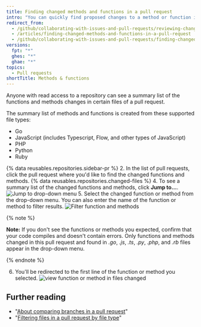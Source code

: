 ```yaml
---
title: Finding changed methods and functions in a pull request
intro: "You can quickly find proposed changes to a method or function in a pull request in *.go*, *.js*, *.ts*, *.py*, *.php*, and *.rb* files."
redirect_from:
  - /github/collaborating-with-issues-and-pull-requests/reviewing-changes-in-pull-requests/finding-changed-methods-and-functions-in-a-pull-request
  - /articles/finding-changed-methods-and-functions-in-a-pull-request
  - /github/collaborating-with-issues-and-pull-requests/finding-changed-methods-and-functions-in-a-pull-request
versions:
  fpt: "*"
  ghes: "*"
  ghae: "*"
topics:
  - Pull requests
shortTitle: Methods & functions
---
```


Anyone with read access to a repository can see a summary list of the functions and methods changes in certain files of a pull request.

The summary list of methods and functions is created from these supported file types:

- Go
- JavaScript (includes Typescript, Flow, and other types of JavaScript)
- PHP
- Python
- Ruby

{% data reusables.repositories.sidebar-pr %} 2. In the list of pull requests, click the pull request where you'd like to find the changed functions and methods.
{% data reusables.repositories.changed-files %} 4. To see a summary list of the changed functions and methods, click **Jump to...**.
![Jump to drop-down menu](/assets/images/help/pull_requests/jump-to-menu.png) 5. Select the changed function or method from the drop-down menu. You can also enter the name of the function or method to filter results.
![Filter function and methods](/assets/images/help/pull_requests/filter-function-and-methods.png)

{% note %}

**Note:** If you don't see the functions or methods you expected, confirm that your code compiles and doesn't contain errors. Only functions and methods changed in this pull request and found in _.go_, _.js_, _.ts_, _.py_, _.php_, and _.rb_ files appear in the drop-down menu.

{% endnote %}

6. You'll be redirected to the first line of the function or method you selected.
   ![view function or method in files changed](/assets/images/help/pull_requests/view-selected-function-or-method.png)

## Further reading

- "[About comparing branches in a pull request](/articles/about-comparing-branches-in-pull-requests)"
- "[Filtering files in a pull request by file type](/articles/filtering-files-in-a-pull-request)"

